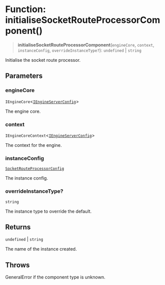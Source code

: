 # Function: initialiseSocketRouteProcessorComponent()

> **initialiseSocketRouteProcessorComponent**(`engineCore`, `context`, `instanceConfig`, `overrideInstanceType?`): `undefined` \| `string`

Initialise the socket route processor.

## Parameters

### engineCore

`IEngineCore`\<[`IEngineServerConfig`](../interfaces/IEngineServerConfig.md)\>

The engine core.

### context

`IEngineCoreContext`\<[`IEngineServerConfig`](../interfaces/IEngineServerConfig.md)\>

The context for the engine.

### instanceConfig

[`SocketRouteProcessorConfig`](../type-aliases/SocketRouteProcessorConfig.md)

The instance config.

### overrideInstanceType?

`string`

The instance type to override the default.

## Returns

`undefined` \| `string`

The name of the instance created.

## Throws

GeneralError if the component type is unknown.
